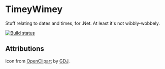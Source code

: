 # TimeyWimey
Stuff relating to dates and times, for .Net. At least it's not wibbly-wobbely.

[![Build status](https://ci.appveyor.com/api/projects/status/d2px5s28u8pibs07/branch/master?svg=true)](https://ci.appveyor.com/project/Yortw/timeywimey/branch/master)

## Attributions
Icon from [OpenClipart](https://openclipart.org/detail/220979/blue-police-telephone-box) by [GDJ](https://openclipart.org/user-detail/GDJ).


